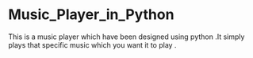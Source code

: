 # Music_Player_in_Python
This is a music player which have been designed using python .It simply plays that specific music which you want it to play .
